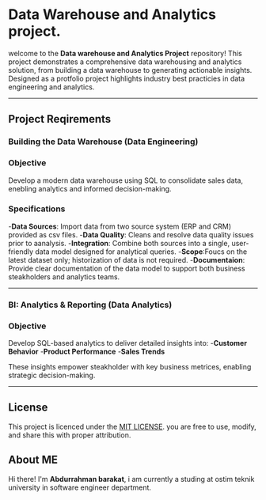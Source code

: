 # Data Warehouse and Analytics project.

welcome to the **Data warehouse and Analytics Project** repository!
This project demonstrates a comprehensive data warehousing and analytics solution, from building a data warehouse to generating actionable insights. Designed as a protfolio project highlights industry best practicies in data engineering and analytics.

---

## Project Reqirements 

### Building the Data Warehouse (Data Engineering)

### Objective
Develop a modern data warehouse using SQL to consolidate sales data, enebling analytics and informed decision-making.

### Specifications
-**Data Sources**: Import data from two source system (ERP and CRM) provided as csv files.
-**Data Quality**: Cleans and resolve data quality issues prior to aanalysis.
-**Integration**: Combine both sources into a single, user-friendly data model designed for analytical queries.
-**Scope**:Foucs on the latest dataset only; historization of data is not required.
-**Documentaion**: Provide clear documentation of the data model to support both business steakholders and analytics teams.

---

### BI: Analytics & Reporting (Data Analytics)

### Objective 
Develop SQL-based analytics to deliver detailed insights into:
-**Customer Behavior**
-**Product Performance**
-**Sales Trends**

These insights empower steakholder with key business metrices, enabling strategic decision-making.

---

## License 

This project is licenced under the [MIT LICENSE](LICENSE). you are free to use, modify, and share this with proper attribution.

## About ME

Hi there! I'm **Abdurrahman barakat**, i am currently a studing at ostim teknik university in software engineer department.

